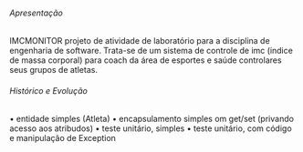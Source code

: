 ###### Apresentação
IMCMONITOR projeto de atividade de laboratório para a disciplina de engenharia de software. Trata-se de um sistema de controle de imc (indice de massa corporal) para coach da área de esportes e saúde controlares seus grupos de atletas.

###### Histórico e Evolução

• entidade simples (Atleta)
• encapsulamento simples om get/set (privando acesso aos atribudos)
• teste unitário, simples
• teste unitário, com código e manipulação de Exception
